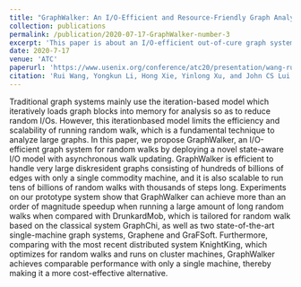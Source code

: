 ```yaml
---
title: "GraphWalker: An I/O-Efficient and Resource-Friendly Graph Analytic System for Fast and Scalable Random Walks."
collection: publications
permalink: /publication/2020-07-17-GraphWalker-number-3
excerpt: 'This paper is about an I/O-efficient out-of-cure graph system for random walks.'
date: 2020-7-17
venue: 'ATC'
paperurl: 'https://www.usenix.org/conference/atc20/presentation/wang-rui'
citation: 'Rui Wang, Yongkun Li, Hong Xie, Yinlong Xu, and John CS Lui. "GraphWalker: An I/O-Efficient and Resource-Friendly Graph Analytic System for Fast and Scalable Random Walks." In 2020 USENIX Annual Technical Conference (USENIX ATC 20), pp. 559-571. 2020.'
---
```


Traditional graph systems mainly use the iteration-based model which iteratively loads graph blocks into memory for analysis so as to reduce random I/Os. However, this iterationbased model limits the efficiency and scalability of running random walk, which is a fundamental technique to analyze large graphs. In this paper, we propose GraphWalker, an I/O-efficient graph system for random walks by deploying a novel state-aware I/O model with asynchronous walk updating. GraphWalker is efficient to handle very large diskresident graphs consisting of hundreds of billions of edges with only a single commodity machine, and it is also scalable to run tens of billions of random walks with thousands of steps long. Experiments on our prototype system show that GraphWalker can achieve more than an order of magnitude speedup when running a large amount of long random walks when compared with DrunkardMob, which is tailored for random walk based on the classical system GraphChi, as well as two state-of-the-art single-machine graph systems, Graphene and GraFSoft. Furthermore, comparing with the most recent distributed system KnightKing, which optimizes for random walks and runs on cluster machines, GraphWalker achieves comparable performance with only a single machine, thereby making it a more cost-effective alternative.
